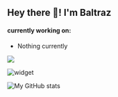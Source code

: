 ## Hey there 👋! I'm Baltraz  
  
#### currently working on:

- Nothing currently

![](https://komarev.com/ghpvc/?username=Killermaschine88)

![widget](https://discord.c99.nl/widget/theme-5/570267487393021969.png) 

![My GitHub stats](https://github-readme-stats.vercel.app/api?username=Killermaschine88&count_private=true) 
